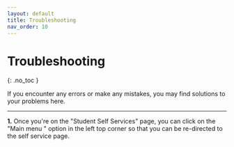 ```yaml
---
layout: default
title: Troubleshooting
nav_order: 10
---
```


# Troubleshooting
{: .no_toc }

If you encounter any errors or make any mistakes, you may find solutions to your problems here.

---


**1.** Once you're on the "Student Self Services" page, you can click on the "Main menu " option in the left top corner so that you can be re-directed to the self service page.
